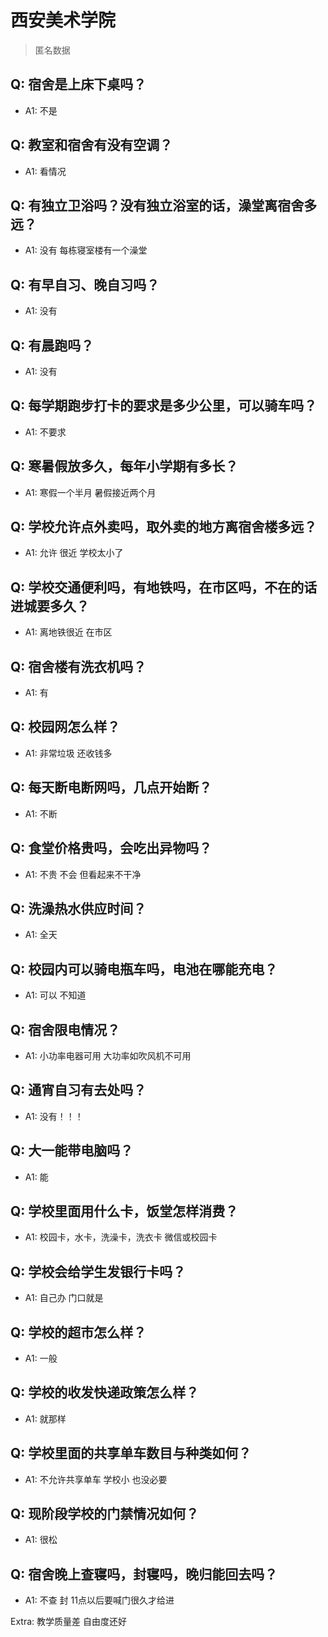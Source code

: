 # 西安美术学院

> 匿名数据

## Q: 宿舍是上床下桌吗？

- A1: 不是

## Q: 教室和宿舍有没有空调？

- A1: 看情况

## Q: 有独立卫浴吗？没有独立浴室的话，澡堂离宿舍多远？

- A1: 没有 每栋寝室楼有一个澡堂

## Q: 有早自习、晚自习吗？

- A1: 没有

## Q: 有晨跑吗？

- A1: 没有

## Q: 每学期跑步打卡的要求是多少公里，可以骑车吗？

- A1: 不要求

## Q: 寒暑假放多久，每年小学期有多长？

- A1: 寒假一个半月 暑假接近两个月

## Q: 学校允许点外卖吗，取外卖的地方离宿舍楼多远？

- A1: 允许 很近 学校太小了

## Q: 学校交通便利吗，有地铁吗，在市区吗，不在的话进城要多久？

- A1: 离地铁很近 在市区

## Q: 宿舍楼有洗衣机吗？

- A1: 有

## Q: 校园网怎么样？

- A1: 非常垃圾 还收钱多

## Q: 每天断电断网吗，几点开始断？

- A1: 不断

## Q: 食堂价格贵吗，会吃出异物吗？

- A1: 不贵 不会 但看起来不干净

## Q: 洗澡热水供应时间？

- A1: 全天

## Q: 校园内可以骑电瓶车吗，电池在哪能充电？

- A1: 可以 不知道

## Q: 宿舍限电情况？

- A1: 小功率电器可用 大功率如吹风机不可用

## Q: 通宵自习有去处吗？

- A1: 没有！！！

## Q: 大一能带电脑吗？

- A1: 能

## Q: 学校里面用什么卡，饭堂怎样消费？

- A1: 校园卡，水卡，洗澡卡，洗衣卡 微信或校园卡

## Q: 学校会给学生发银行卡吗？

- A1: 自己办 门口就是

## Q: 学校的超市怎么样？

- A1: 一般

## Q: 学校的收发快递政策怎么样？

- A1: 就那样

## Q: 学校里面的共享单车数目与种类如何？

- A1: 不允许共享单车 学校小 也没必要

## Q: 现阶段学校的门禁情况如何？

- A1: 很松

## Q: 宿舍晚上查寝吗，封寝吗，晚归能回去吗？

- A1: 不查 封 11点以后要喊门很久才给进

Extra: 教学质量差 自由度还好